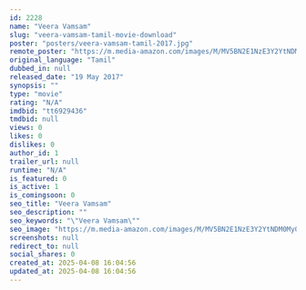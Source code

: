 ```yaml
---
id: 2228
name: "Veera Vamsam"
slug: "veera-vamsam-tamil-movie-download"
poster: "posters/veera-vamsam-tamil-2017.jpg"
remote_poster: "https://m.media-amazon.com/images/M/MV5BN2E1NzE3Y2YtNDM0My00MTQ4LWI2MTMtNDc5NDBkYzUxNDQ1XkEyXkFqcGdeQXVyMTA4NDIzMTY1._V1_SX300.jpg"
original_language: "Tamil"
dubbed_in: null
released_date: "19 May 2017"
synopsis: ""
type: "movie"
rating: "N/A"
imdbid: "tt6929436"
tmdbid: null
views: 0
likes: 0
dislikes: 0
author_id: 1
trailer_url: null
runtime: "N/A"
is_featured: 0
is_active: 1
is_comingsoon: 0
seo_title: "Veera Vamsam"
seo_description: ""
seo_keywords: "\"Veera Vamsam\""
seo_image: "https://m.media-amazon.com/images/M/MV5BN2E1NzE3Y2YtNDM0My00MTQ4LWI2MTMtNDc5NDBkYzUxNDQ1XkEyXkFqcGdeQXVyMTA4NDIzMTY1._V1_SX300.jpg"
screenshots: null
redirect_to: null
social_shares: 0
created_at: 2025-04-08 16:04:56
updated_at: 2025-04-08 16:04:56
---
```


